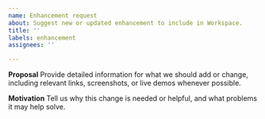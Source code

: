 ```yaml
---
name: Enhancement request
about: Suggest new or updated enhancement to include in Workspace.
title: ''
labels: enhancement
assignees: ''

---
```


**Proposal**
Provide detailed information for what we should add or change, including relevant links, screenshots, or live demos whenever possible.

**Motivation**
Tell us why this change is needed or helpful, and what problems it may help solve.

